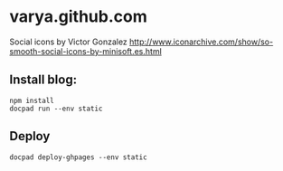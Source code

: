# varya.github.com

Social icons by Victor Gonzalez
http://www.iconarchive.com/show/so-smooth-social-icons-by-minisoft.es.html

## Install blog:

    npm install
    docpad run --env static

## Deploy

    docpad deploy-ghpages --env static
